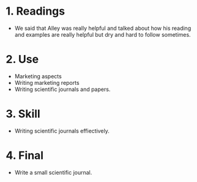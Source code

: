 # 1. Readings

- We said that Alley was really helpful and talked about how his reading and examples are really helpful but dry and hard to follow sometimes. 

# 2. Use

- Marketing aspects
- Writing marketing reports
- Writing scientific journals and papers.

# 3. Skill 

- Writing scientific journals effiectively. 

# 4. Final
  
- Write a small scientific journal. 
